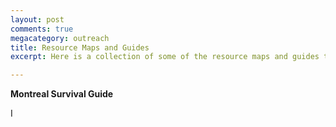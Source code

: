```yaml
---
layout: post
comments: true
megacategory: outreach
title: Resource Maps and Guides
excerpt: Here is a collection of some of the resource maps and guides that I developed with my peers as a graduate student representative of the Equity, Diversity, Inclusion Committees at McGill University, Montreal, Canada. 

---
```


**Montreal Survival Guide**

  I 
